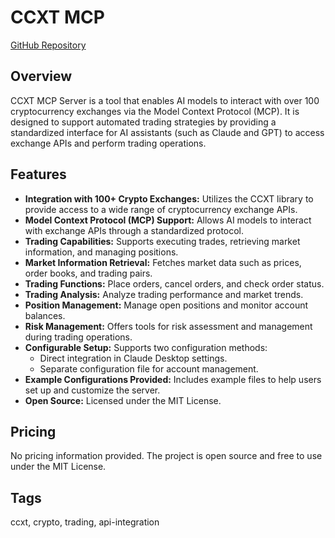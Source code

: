 # CCXT MCP

[GitHub Repository](https://github.com/lazy-dinosaur/ccxt-mcp)

## Overview
CCXT MCP Server is a tool that enables AI models to interact with over 100 cryptocurrency exchanges via the Model Context Protocol (MCP). It is designed to support automated trading strategies by providing a standardized interface for AI assistants (such as Claude and GPT) to access exchange APIs and perform trading operations.

## Features
- **Integration with 100+ Crypto Exchanges:** Utilizes the CCXT library to provide access to a wide range of cryptocurrency exchange APIs.
- **Model Context Protocol (MCP) Support:** Allows AI models to interact with exchange APIs through a standardized protocol.
- **Trading Capabilities:** Supports executing trades, retrieving market information, and managing positions.
- **Market Information Retrieval:** Fetches market data such as prices, order books, and trading pairs.
- **Trading Functions:** Place orders, cancel orders, and check order status.
- **Trading Analysis:** Analyze trading performance and market trends.
- **Position Management:** Manage open positions and monitor account balances.
- **Risk Management:** Offers tools for risk assessment and management during trading operations.
- **Configurable Setup:** Supports two configuration methods:
  - Direct integration in Claude Desktop settings.
  - Separate configuration file for account management.
- **Example Configurations Provided:** Includes example files to help users set up and customize the server.
- **Open Source:** Licensed under the MIT License.

## Pricing
No pricing information provided. The project is open source and free to use under the MIT License.

## Tags
ccxt, crypto, trading, api-integration